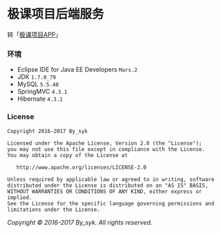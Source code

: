 # 极课项目后端服务

转「[极课项目APP](https://github.com/by-syk/SchTtable)」

### 环境

+ Eclipse IDE for Java EE Developers `Mars.2`
+ JDK `1.7.0_79`
+ MySQL `5.5.40`
+ SpringMVC `4.3.1`
+ Hibernate `4.3.1`


### License

    Copyright 2016-2017 By_syk

    Licensed under the Apache License, Version 2.0 (the "License");
    you may not use this file except in compliance with the License.
    You may obtain a copy of the License at

       http://www.apache.org/licenses/LICENSE-2.0

    Unless required by applicable law or agreed to in writing, software
    distributed under the License is distributed on an "AS IS" BASIS,
    WITHOUT WARRANTIES OR CONDITIONS OF ANY KIND, either express or implied.
    See the License for the specific language governing permissions and
    limitations under the License.


*Copyright &#169; 2016-2017 By_syk. All rights reserved.*